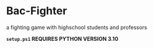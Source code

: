 # Bac-Fighter
a fighting game with highschool students and professors

__`setup.ps1` REQUIRES PYTHON VERSION 3.10__

